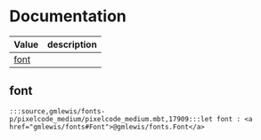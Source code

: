 # Documentation
|Value|description|
|---|---|
|[font](#font)||

## font

```moonbit
:::source,gmlewis/fonts-p/pixelcode_medium/pixelcode_medium.mbt,17909:::let font : <a href="gmlewis/fonts#Font">@gmlewis/fonts.Font</a>
```


